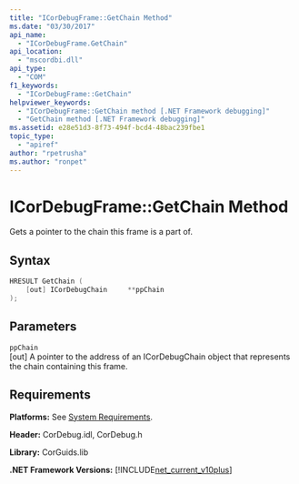 ```yaml
---
title: "ICorDebugFrame::GetChain Method"
ms.date: "03/30/2017"
api_name: 
  - "ICorDebugFrame.GetChain"
api_location: 
  - "mscordbi.dll"
api_type: 
  - "COM"
f1_keywords: 
  - "ICorDebugFrame::GetChain"
helpviewer_keywords: 
  - "ICorDebugFrame::GetChain method [.NET Framework debugging]"
  - "GetChain method [.NET Framework debugging]"
ms.assetid: e28e51d3-8f73-494f-bcd4-48bac239fbe1
topic_type: 
  - "apiref"
author: "rpetrusha"
ms.author: "ronpet"
---
```

# ICorDebugFrame::GetChain Method
Gets a pointer to the chain this frame is a part of.  
  
## Syntax  
  
```cpp  
HRESULT GetChain (  
    [out] ICorDebugChain     **ppChain  
);  
```  
  
## Parameters  
 `ppChain`  
 [out] A pointer to the address of an ICorDebugChain object that represents the chain containing this frame.  
  
## Requirements  
 **Platforms:** See [System Requirements](../../../../docs/framework/get-started/system-requirements.md).  
  
 **Header:** CorDebug.idl, CorDebug.h  
  
 **Library:** CorGuids.lib  
  
 **.NET Framework Versions:** [!INCLUDE[net_current_v10plus](../../../../includes/net-current-v10plus-md.md)]
